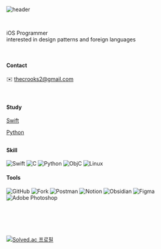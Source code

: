 <div align="leading">
  
![header](https://capsule-render.vercel.app/api?type=Soft&text="I've%20fallen%20down,%20but%20I'll%20rise%20above%20this%20doubt"&fontColor=ffffff&color=0:faf0f0,100:d5e3e8&height=70&section=header&animation=fadeIn&fontSize=15&fontAlignY=50)

<br>

iOS Programmer<br>
interested in design patterns and foreign languages

<br>

#### Contact
✉️ thecrooks2@gmail.com

<br>


#### Study
[Swift](https://zest-waterfall-98b.notion.site/da81436c73ba4e33956e915951f096fc?v=1250e41223834b619bbfe0f3f4dd5eb8&pvs=4)

[Python](https://zest-waterfall-98b.notion.site/5e1d837d792041f58268d6c29ea8df02?v=0ad34213c3bd4b1489a59f85a9f7af42&pvs=4)

##

#### Skill

![Swift](https://img.shields.io/badge/swift-black?style=for-the-badge&logo=Swift)
![C](https://img.shields.io/badge/C-black?style=for-the-badge&logo=C)
![Python](https://img.shields.io/badge/python-black?style=for-the-badge&logo=Python)
![ObjC](https://img.shields.io/badge/objective%20c-black?style=for-the-badge&logo=objective%20c)
![Linux](https://img.shields.io/badge/linux-black?style=for-the-badge&logo=Linux)
  
#### Tools

![GitHub](https://img.shields.io/badge/github-black?style=for-the-badge&logo=github)
![Fork](https://img.shields.io/badge/fork-black?style=for-the-badge&logo=fork)
![Postman](https://img.shields.io/badge/postman-black?style=for-the-badge&logo=Postman)
![Notion](https://img.shields.io/badge/notion-black?style=for-the-badge&logo=notion)
![Obsidian](https://img.shields.io/badge/obsidian-black?style=for-the-badge&logo=Obsidian)
![Figma](https://img.shields.io/badge/figma-black?style=for-the-badge&logo=figma)
![Adobe Photoshop](https://img.shields.io/badge/adobe%20photoshop-black?style=for-the-badge&logo=adobe%20photoshop)

<br>

##

<br>

[![Solved.ac
프로필](http://mazassumnida.wtf/api/generate_badge?boj=dertflag)](https://solved.ac/dertflag)
  <br>
</div>

  
